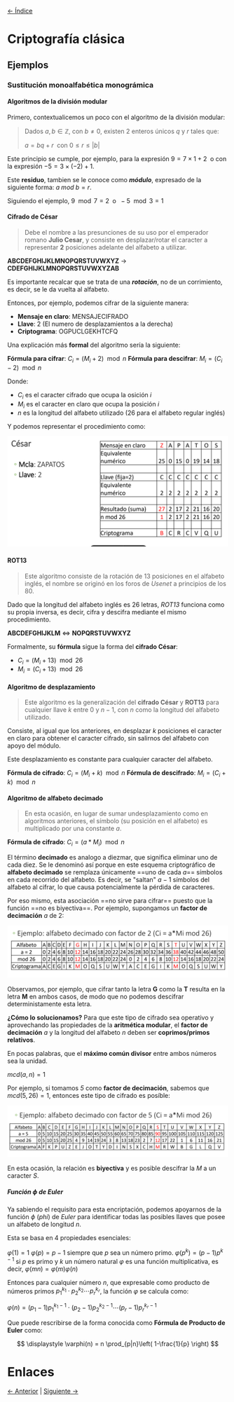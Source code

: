 [<- Índice](../Crypto.md)
# Criptografía clásica
## Ejemplos

### Sustitución monoalfabética monográmica
#### Algoritmos de la división modular

Primero, contextualicemos un poco con el algoritmo de la división modular:

> Dados $a,b \in \mathbb{Z}$, con $b \neq 0$, existen 2 enteros únicos $q$ y $r$ tales que:
> 
> $a = bq +r \;$ con $0 \leq r \leq |b|$ 

Este principio se cumple, por ejemplo, para la expresión $9 = 7 \times 1 +2 \;$ o con la expresión $-5 = 3 \times (-2) + 1$.

Este **residuo**, tambien se le conoce como ***módulo***, expresado de la siguiente forma: $a \; mod \; b = r$.

Siguiendo el ejemplo, $9 \mod 7 = 2 \;$ o $\; -5 \mod 3 = 1$

#### Cifrado de César

> Debe el nombre a las presunciones de su uso por el emperador romano **Julio Cesar**, y consiste en desplazar/rotar el caracter a representar **2** posiciones adelante del alfabeto a utilizar.

**ABCDEFGHIJKLMNOPQRSTUVWXYZ** $\rightarrow$ **CDEFGHIJKLMNOPQRSTUVWXYZAB**

Es importante recalcar que se trata de una ***rotación***, no de un corrimiento, es decir, se le da vuelta al alfabeto.

Entonces, por ejemplo, podemos cifrar de la siguiente manera:

- **Mensaje en claro**: MENSAJECIFRADO
- **Llave**: 2 (El numero de desplazamientos a la derecha)
- **Criptograma**: OGPUCLGEKHTCFQ

Una explicación más **formal** del algoritmo sería la siguiente:

**Fórmula para cifrar**: $C_i = (M_i+2) \mod  n$
**Fórmula para descifrar**: $M_i = (C_i-2) \mod n$

Donde:
- $C_i$ es el caracter cifrado que ocupa la osición $i$
- $M_i$ es el caracter en claro que ocupa la posición $i$
- $n$ es la longitud del alfabeto utilizado (26 para el alfabeto regular inglés)

Y podemos representar el procedimiento como:

![cesar.png](imagenes/cesar.png)

#### ROT13

> Este algoritmo consiste de la rotación de 13 posiciones en el alfabeto inglés, el nombre se originó en los foros de *Usenet* a principios de los 80.

Dado que la longitud del alfabeto inglés es 26 letras, *ROT13* funciona como su propia inversa, es decir, cifra y descifra mediante el mismo procedimiento.

**ABCDEFGHIJKLM** $\iff$ **NOPQRSTUVWXYZ**

Formalmente, su **fórmula** sigue la forma del **cifrado César**:

- $C_{i}= (M_{i} + 13) \mod 26$
- $M_{i} = (C_{i}+13) \mod 26$

#### Algoritmo de desplazamiento

> Este algoritmo es la generalización del **cifrado César** y **ROT13** para cualquier llave $k$ entre 0 y $n-1$, con $n$ como la longitud del alfabeto utilizado.

Consiste, al igual que los anteriores, en desplazar $k$ posiciones el caracter en claro para obtener el caracter cifrado, sin salirnos del alfabeto con apoyo del módulo.

Este desplazamiento es constante para cualquier caracter del alfabeto.

**Fórmula de cifrado**: $C_{i} = (M_{i} + k) \mod n$
**Fórmula de descifrado**: $M_{i}= (C_{i} + k) \mod n$

#### Algoritmo de alfabeto decimado

> En esta ocasión, en lugar de sumar undesplazamiento como en algoritmos anteriores, el símbolo (su posición en el alfabeto) es multiplicado por una constante $a$.

**Fórmula de cifrado**: $C_{i} = (a * M_{i}) \mod n$

El término **decimado** es analogo a diezmar, que significa eliminar uno de cada diez.
Se le denominó así porque en este esquema criptográfico de **alfabeto decimado** se remplaza únicamente ==uno de cada *a*== símbolos en cada recorrido del alfabeto.
Es decir, se "saltan" $a-1$ símbolos del alfabeto al cifrar, lo que causa potencialmente la pérdida de caracteres.

Por eso mismo, esta asociación ==no sirve para cifrar== puesto que la función ==no es biyectiva==.
Por ejemplo, supongamos un **factor de decimación** $a$ de 2:

![alfabeto_decimado.png](imagenes/alfabeto_decimado.png)

Observamos, por ejemplo, que cifrar tanto la letra **G** como la **T** resulta en la letra **M** en ambos casos, de modo que no podemos descifrar deterministamente esta letra.

**¿Cómo lo solucionamos?** Para que este tipo de cifrado sea operativo y aprovechando las propiedades de la **aritmética modular**, el **factor de decimación** $a$ y la longitud del alfabeto $n$ deben ser **coprimos/primos relativos**.

En pocas palabras, que el **máximo común divisor** entre ambos números sea la unidad.

$mcd(a,n) = 1$

Por ejemplo, si tomamos *5* como **factor de decimación**, sabemos que $mcd(5,26) = 1$, entonces este tipo de cifrado es posíble:

![buen_alfabeto_decimado.png](imagenes/buen_alfabeto_decimado.png)

En esta ocasión, la relación es **biyectiva** y es posible descifrar la *M* a un caracter *S*.

##### Función $\phi$ de Euler

Ya sabiendo el requisito para esta encriptación, podemos apoyarnos de la función $\phi$ (*phi*) de *Euler* para identificar todas las posibles llaves que posee un alfabeto de longitud $n$.

Esta se basa en 4 propiedades esenciales:

$\varphi(1) = 1$
$\varphi(p) = p-1$ siempre que $p$ sea un número primo.
$\varphi(p^{k})=(p-1)p^{k-1}$ si $p$ es primo y $k$ un número natural
$\varphi$ es una función multiplicativa, es decir, $\varphi(mn) = \varphi(m)\varphi(n)$

Entonces para cualquier número $n$, que expresable como producto de números primos $p_{1}^{k_{1}} \cdot p_{2}^{k_{2}} \cdots p_{r}^{k_{r}}$, la función $\varphi$ se calcula como:

$\varphi(n) = (p_{1}-1)p_{1}^{k_{1}-1} \cdot (p_{2} -1)p_{2}^{k_{2}-1}\cdots (p_{r}-1)p_{r}^{k_{r}-1}$

Que puede rescribirse de la forma conocida como **Fórmula de Producto de Euler** como:

$$
\displaystyle \varphi(n) = n \prod_{p|n}\left( 1-\frac{1}{p} \right)
$$

# Enlaces

[<- Anterior](Crypto_29_01_2025.md) | [Siguiente ->](Crypto_04_02_2025.md)